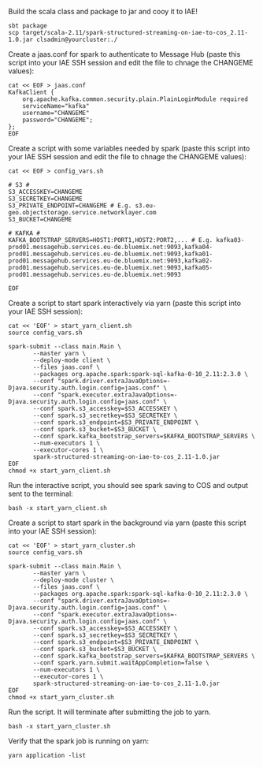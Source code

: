 Build the scala class and package to jar and cooy it to IAE!

```
sbt package
scp target/scala-2.11/spark-structured-streaming-on-iae-to-cos_2.11-1.0.jar clsadmin@yourcluster:./
```

Create a jaas.conf for spark to authenticate to Message Hub (paste this script into your IAE SSH session and edit the file to chnage the CHANGEME values):

```
cat << EOF > jaas.conf
KafkaClient {
    org.apache.kafka.common.security.plain.PlainLoginModule required
    serviceName="kafka"
    username="CHANGEME"
    password="CHANGEME";
};
EOF
```

Create a script with some variables needed by spark (paste this script into your IAE SSH session and edit the file to chnage the CHANGEME values):

```
cat << EOF > config_vars.sh

# S3 #
S3_ACCESSKEY=CHANGEME
S3_SECRETKEY=CHANGEME
S3_PRIVATE_ENDPOINT=CHANGEME # E.g. s3.eu-geo.objectstorage.service.networklayer.com
S3_BUCKET=CHANGEME

# KAFKA #
KAFKA_BOOTSTRAP_SERVERS=HOST1:PORT1,HOST2:PORT2,... # E.g. kafka03-prod01.messagehub.services.eu-de.bluemix.net:9093,kafka04-prod01.messagehub.services.eu-de.bluemix.net:9093,kafka01-prod01.messagehub.services.eu-de.bluemix.net:9093,kafka02-prod01.messagehub.services.eu-de.bluemix.net:9093,kafka05-prod01.messagehub.services.eu-de.bluemix.net:9093

EOF
```

Create a script to start spark interactively via yarn (paste this script into your IAE SSH session):

```
cat << 'EOF' > start_yarn_client.sh
source config_vars.sh

spark-submit --class main.Main \
       --master yarn \
       --deploy-mode client \
       --files jaas.conf \
       --packages org.apache.spark:spark-sql-kafka-0-10_2.11:2.3.0 \
       --conf "spark.driver.extraJavaOptions=-Djava.security.auth.login.config=jaas.conf" \
       --conf "spark.executor.extraJavaOptions=-Djava.security.auth.login.config=jaas.conf" \
       --conf spark.s3_accesskey=$S3_ACCESSKEY \
       --conf spark.s3_secretkey=$S3_SECRETKEY \
       --conf spark.s3_endpoint=$S3_PRIVATE_ENDPOINT \
       --conf spark.s3_bucket=$S3_BUCKET \
       --conf spark.kafka_bootstrap_servers=$KAFKA_BOOTSTRAP_SERVERS \
       --num-executors 1 \
       --executor-cores 1 \
       spark-structured-streaming-on-iae-to-cos_2.11-1.0.jar
EOF
chmod +x start_yarn_client.sh
```

Run the interactive script, you should see spark saving to COS and output sent to the terminal:

```
bash -x start_yarn_client.sh
```

Create a script to start spark in the background via yarn (paste this script into your IAE SSH session):

```
cat << 'EOF' > start_yarn_cluster.sh
source config_vars.sh

spark-submit --class main.Main \
       --master yarn \
       --deploy-mode cluster \
       --files jaas.conf \
       --packages org.apache.spark:spark-sql-kafka-0-10_2.11:2.3.0 \
       --conf "spark.driver.extraJavaOptions=-Djava.security.auth.login.config=jaas.conf" \
       --conf "spark.executor.extraJavaOptions=-Djava.security.auth.login.config=jaas.conf" \
       --conf spark.s3_accesskey=$S3_ACCESSKEY \
       --conf spark.s3_secretkey=$S3_SECRETKEY \
       --conf spark.s3_endpoint=$S3_PRIVATE_ENDPOINT \
       --conf spark.s3_bucket=$S3_BUCKET \
       --conf spark.kafka_bootstrap_servers=$KAFKA_BOOTSTRAP_SERVERS \
       --conf spark.yarn.submit.waitAppCompletion=false \
       --num-executors 1 \
       --executor-cores 1 \
       spark-structured-streaming-on-iae-to-cos_2.11-1.0.jar
EOF
chmod +x start_yarn_cluster.sh
```

Run the script. It will terminate after submitting the job to yarn.

```
bash -x start_yarn_cluster.sh
```

Verify that the spark job is running on yarn:

```
yarn application -list
```
